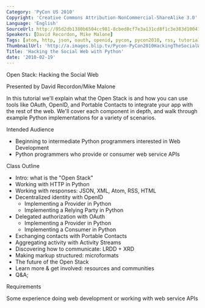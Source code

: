 ```yaml
---
Category: 'PyCon US 2010'
Copyright: 'Creative Commons Attribution-NonCommercial-ShareAlike 3.0'
Language: 'English'
SourceUrl: http://05d2db1380b6504cc981-8cbed8cf7e3a131cd8f1c3e383d10041.r93.cf2.rackcdn.com/pycon-us-2010/286_hacking-the-social-web-with-python.m4v
Speakers: [David Recordon, Mike Malone]
Tags: [atom, http, json, oauth, openid, pycon, pycon2010, rss, tutorial, xml]
ThumbnailUrl: 'http://a.images.blip.tv/Pycon-PyCon2010HackingTheSocialWebWithPython694-349.jpg'
Title: 'Hacking the Social Web with Python'
date: '2010-02-19'
---
```

Open Stack: Hacking the Social Web

Presented by David Recordon/Mike Malone

In this tutorial we'll explain what the Open Stack is and how you can use
tools like OAuth, OpenID, and Portable Contacts to integrate your app with the
rest of the web. We'll cover each component in depth, and walk through example
Python implementations for a variety of scenarios.

Intended Audience

  * Beginning to intermediate Python programmers interested in Web Development 
  * Python programmers who provide or consumer web service APIs 

Class Outline

  * Intro: what is the "Open Stack" 
  * Working with HTTP in Python 
  * Working with responses: JSON, XML, Atom, RSS, HTML 
  * Decentralized identity with OpenID 
    * Implementing a Provider in Python 
    * Implementing a Relying Party in Python 
  * Delegated authorization with OAuth 
    * Implementing a Provider in Python 
    * Implementing a Consumer in Python 
  * Exchanging contacts with Portable Contacts 
  * Aggregating activity with Activity Streams 
  * Discovering how to communicate: LRDD + XRD 
  * Making markup structured: microformats 
  * The future of the Open Stack 
  * Learn more & get involved: resources and communities 
  * Q&A;

Requirements

Some experience doing web development or working with web service APIs
